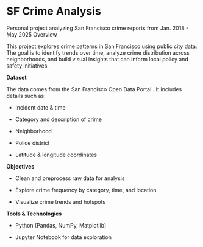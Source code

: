 # SF Crime Analysis
Personal project analyzing San Francisco crime reports from Jan. 2018 - May 2025
Overview

This project explores crime patterns in San Francisco using public city data. The goal is to identify trends over time, analyze crime distribution across neighborhoods, and build visual insights that can inform local policy and safety initiatives.

**Dataset**

The data comes from the San Francisco Open Data Portal
. It includes details such as:

- Incident date & time

- Category and description of crime

- Neighborhood

- Police district

- Latitude & longitude coordinates

**Objectives**

- Clean and preprocess raw data for analysis

- Explore crime frequency by category, time, and location

- Visualize crime trends and hotspots

**Tools & Technologies**

- Python (Pandas, NumPy, Matplotlib)

- Jupyter Notebook for data exploration


